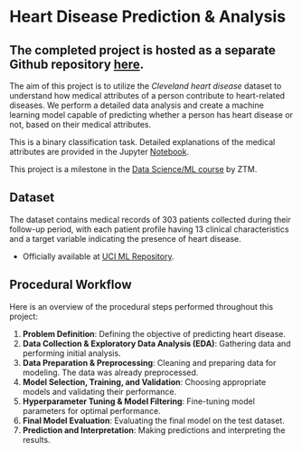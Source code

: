 # **Heart Disease Prediction & Analysis**

## The completed project is hosted as a separate Github repository [here](https://github.com/DarkDk123/Simple-Heart-disease-classification).


The aim of this project is to utilize the *Cleveland heart disease* dataset to understand how medical attributes of a person contribute to heart-related diseases. We perform a detailed data analysis and create a machine learning model capable of predicting whether a person has heart disease or not, based on their medical attributes.

This is a binary classification task. Detailed explanations of the medical attributes are provided in the Jupyter [Notebook](https://github.com/DarkDk123/Simple-Heart-disease-classification/blob/main/Heart-disease-model.ipynb).

This project is a milestone in the [Data Science/ML course](https://github.com/DarkDk123/ZTM-ML-Data-Science) by ZTM.

## Dataset

The dataset contains medical records of 303 patients collected during their follow-up period, with each patient profile having 13 clinical characteristics and a target variable indicating the presence of heart disease.

- Officially available at [UCI ML Repository](https://archive.ics.uci.edu/dataset/45/heart+disease).


## Procedural Workflow

Here is an overview of the procedural steps performed throughout this project:

1. **Problem Definition**: Defining the objective of predicting heart disease.
2. **Data Collection & Exploratory Data Analysis (EDA)**: Gathering data and performing initial analysis.
3. **Data Preparation & Preprocessing**: Cleaning and preparing data for modeling. The data was already preprocessed.
4. **Model Selection, Training, and Validation**: Choosing appropriate models and validating their performance.
5. **Hyperparameter Tuning & Model Filtering**: Fine-tuning model parameters for optimal performance.
6. **Final Model Evaluation**: Evaluating the final model on the test dataset.
7. **Prediction and Interpretation**: Making predictions and interpreting the results.


